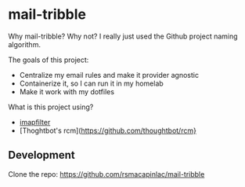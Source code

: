 # mail-tribble

Why mail-tribble? Why not? I really just used the Github project naming algorithm.

The goals of this project:
- Centralize my email rules and make it provider agnostic
- Containerize it, so I can run it in my homelab
- Make it work with my dotfiles


What is this project using?

- [imapfilter](https://github.com/lefcha/imapfilter)
- [Thoghtbot's rcm](https://github.com/thoughtbot/rcm}

## Development

Clone the repo: https://github.com/rsmacapinlac/mail-tribble

